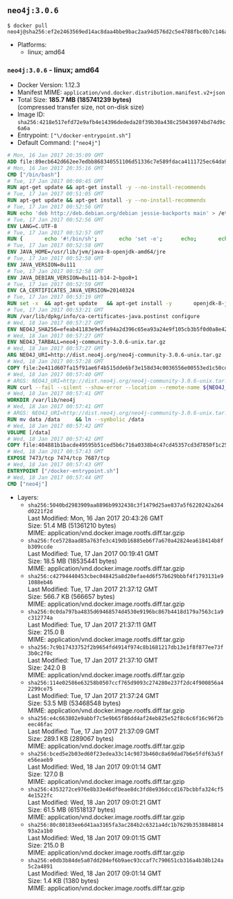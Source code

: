 ## `neo4j:3.0.6`

```console
$ docker pull neo4j@sha256:ef2e2463569ed14ac8daa4bbe9bac2aa94d576d2c5e4788fbc0b7c146a4f9e56
```

-	Platforms:
	-	linux; amd64

### `neo4j:3.0.6` - linux; amd64

-	Docker Version: 1.12.3
-	Manifest MIME: `application/vnd.docker.distribution.manifest.v2+json`
-	Total Size: **185.7 MB (185741239 bytes)**  
	(compressed transfer size, not on-disk size)
-	Image ID: `sha256:4218e517efd72e9afb4e14396dededa28f39b30a438c250436974bd74d9c6a6a`
-	Entrypoint: `["\/docker-entrypoint.sh"]`
-	Default Command: `["neo4j"]`

```dockerfile
# Mon, 16 Jan 2017 20:35:09 GMT
ADD file:89ecb642d662ee7edbb868340551106d51336c7e589fdaca4111725ec64da957 in / 
# Mon, 16 Jan 2017 20:35:16 GMT
CMD ["/bin/bash"]
# Tue, 17 Jan 2017 00:00:45 GMT
RUN apt-get update && apt-get install -y --no-install-recommends 		ca-certificates 		curl 		wget 	&& rm -rf /var/lib/apt/lists/*
# Tue, 17 Jan 2017 00:51:05 GMT
RUN apt-get update && apt-get install -y --no-install-recommends 		bzip2 		unzip 		xz-utils 	&& rm -rf /var/lib/apt/lists/*
# Tue, 17 Jan 2017 00:52:56 GMT
RUN echo 'deb http://deb.debian.org/debian jessie-backports main' > /etc/apt/sources.list.d/jessie-backports.list
# Tue, 17 Jan 2017 00:52:56 GMT
ENV LANG=C.UTF-8
# Tue, 17 Jan 2017 00:52:57 GMT
RUN { 		echo '#!/bin/sh'; 		echo 'set -e'; 		echo; 		echo 'dirname "$(dirname "$(readlink -f "$(which javac || which java)")")"'; 	} > /usr/local/bin/docker-java-home 	&& chmod +x /usr/local/bin/docker-java-home
# Tue, 17 Jan 2017 00:52:58 GMT
ENV JAVA_HOME=/usr/lib/jvm/java-8-openjdk-amd64/jre
# Tue, 17 Jan 2017 00:52:58 GMT
ENV JAVA_VERSION=8u111
# Tue, 17 Jan 2017 00:52:58 GMT
ENV JAVA_DEBIAN_VERSION=8u111-b14-2~bpo8+1
# Tue, 17 Jan 2017 00:52:59 GMT
ENV CA_CERTIFICATES_JAVA_VERSION=20140324
# Tue, 17 Jan 2017 00:53:19 GMT
RUN set -x 	&& apt-get update 	&& apt-get install -y 		openjdk-8-jre-headless="$JAVA_DEBIAN_VERSION" 		ca-certificates-java="$CA_CERTIFICATES_JAVA_VERSION" 	&& rm -rf /var/lib/apt/lists/* 	&& [ "$JAVA_HOME" = "$(docker-java-home)" ]
# Tue, 17 Jan 2017 00:53:21 GMT
RUN /var/lib/dpkg/info/ca-certificates-java.postinst configure
# Wed, 18 Jan 2017 00:57:27 GMT
ENV NEO4J_SHA256=efeab41183e9e5fa94a2d396c65ea93a24e9f105cb3b5f0d0a8e42fb709f4660
# Wed, 18 Jan 2017 00:57:27 GMT
ENV NEO4J_TARBALL=neo4j-community-3.0.6-unix.tar.gz
# Wed, 18 Jan 2017 00:57:27 GMT
ARG NEO4J_URI=http://dist.neo4j.org/neo4j-community-3.0.6-unix.tar.gz
# Wed, 18 Jan 2017 00:57:28 GMT
COPY file:2e411d607fa15f91ae6f4b515dde6bf3e158d34c0036556e00553ed1c50cd63d in /tmp/ 
# Wed, 18 Jan 2017 00:57:40 GMT
# ARGS: NEO4J_URI=http://dist.neo4j.org/neo4j-community-3.0.6-unix.tar.gz
RUN curl --fail --silent --show-error --location --remote-name ${NEO4J_URI}     && echo "${NEO4J_SHA256} ${NEO4J_TARBALL}" | sha256sum --check --quiet -     && tar --extract --file ${NEO4J_TARBALL} --directory /var/lib     && mv /var/lib/neo4j-* /var/lib/neo4j     && rm ${NEO4J_TARBALL}
# Wed, 18 Jan 2017 00:57:41 GMT
WORKDIR /var/lib/neo4j
# Wed, 18 Jan 2017 00:57:41 GMT
# ARGS: NEO4J_URI=http://dist.neo4j.org/neo4j-community-3.0.6-unix.tar.gz
RUN mv data /data     && ln --symbolic /data
# Wed, 18 Jan 2017 00:57:42 GMT
VOLUME [/data]
# Wed, 18 Jan 2017 00:57:42 GMT
COPY file:404881b1bacde49595b51ced5b6c716a0338b4c47cd45357cd3d7850f1c255b2 in /docker-entrypoint.sh 
# Wed, 18 Jan 2017 00:57:43 GMT
EXPOSE 7473/tcp 7474/tcp 7687/tcp
# Wed, 18 Jan 2017 00:57:43 GMT
ENTRYPOINT ["/docker-entrypoint.sh"]
# Wed, 18 Jan 2017 00:57:44 GMT
CMD ["neo4j"]
```

-	Layers:
	-	`sha256:5040bd2983909aa8896b9932438c3f1479d25ae837a5f6220242a264d0221f2d`  
		Last Modified: Mon, 16 Jan 2017 20:43:26 GMT  
		Size: 51.4 MB (51361210 bytes)  
		MIME: application/vnd.docker.image.rootfs.diff.tar.gzip
	-	`sha256:fce5728aad85a763fe3c419db16885eb6f7a670a42824ea618414b8fb309ccde`  
		Last Modified: Tue, 17 Jan 2017 00:19:41 GMT  
		Size: 18.5 MB (18535441 bytes)  
		MIME: application/vnd.docker.image.rootfs.diff.tar.gzip
	-	`sha256:c42794440453cbec048425a8d20efae4d6f57b629bbbf4f1793131e91088eb46`  
		Last Modified: Tue, 17 Jan 2017 21:37:12 GMT  
		Size: 566.7 KB (566657 bytes)  
		MIME: application/vnd.docker.image.rootfs.diff.tar.gzip
	-	`sha256:0c0da797ba4835d69468574d4530e9196bc867b4418d179a7563c1a9c312774a`  
		Last Modified: Tue, 17 Jan 2017 21:37:11 GMT  
		Size: 215.0 B  
		MIME: application/vnd.docker.image.rootfs.diff.tar.gzip
	-	`sha256:7c9b17433752f2b9654fd4914f974c8b1681217db13e1f8f877ee73f3b0c2f0c`  
		Last Modified: Tue, 17 Jan 2017 21:37:10 GMT  
		Size: 242.0 B  
		MIME: application/vnd.docker.image.rootfs.diff.tar.gzip
	-	`sha256:114e02586e63258b0507ccf765d9093c274280e237f2dc4f900856a42299ce75`  
		Last Modified: Tue, 17 Jan 2017 21:37:24 GMT  
		Size: 53.5 MB (53468548 bytes)  
		MIME: application/vnd.docker.image.rootfs.diff.tar.gzip
	-	`sha256:e4c663802e9abbf7c5e9b65f86dd4af24eb825e52f8c6c6f16c96f2beec46fac`  
		Last Modified: Tue, 17 Jan 2017 21:37:09 GMT  
		Size: 289.1 KB (289067 bytes)  
		MIME: application/vnd.docker.image.rootfs.diff.tar.gzip
	-	`sha256:bced5e2b03ed60f23edea33c14c9873b460c8a69dad7b6e5fdf63a5fe56eaeb9`  
		Last Modified: Wed, 18 Jan 2017 09:01:14 GMT  
		Size: 127.0 B  
		MIME: application/vnd.docker.image.rootfs.diff.tar.gzip
	-	`sha256:4353272ce976e8b33e46df0eae8dc3fd8e936dccd167bcbbfa324cf54e1522fc`  
		Last Modified: Wed, 18 Jan 2017 09:01:21 GMT  
		Size: 61.5 MB (61518137 bytes)  
		MIME: application/vnd.docker.image.rootfs.diff.tar.gzip
	-	`sha256:80c80183ee6d41aa3165fa3ac284b2c6321a4dc1b7629b353884881493a2a1b0`  
		Last Modified: Wed, 18 Jan 2017 09:01:15 GMT  
		Size: 215.0 B  
		MIME: application/vnd.docker.image.rootfs.diff.tar.gzip
	-	`sha256:e0db3b84de5a07dd204ef6b9aec93ccaf7c790651cb316a4b38b124a5c2a4891`  
		Last Modified: Wed, 18 Jan 2017 09:01:14 GMT  
		Size: 1.4 KB (1380 bytes)  
		MIME: application/vnd.docker.image.rootfs.diff.tar.gzip
